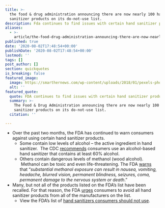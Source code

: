```yaml
---
title: >-
  the food & drug administration announcing there are now nearly 100 hand
  sanitizer products on its do-not-use list.
description: Fda continues to find issues with certain hand sanitizer products.
aliases:
  - >-
    article/the-food-drug-administration-announcing-there-are-now-nearly-100-hand-sanitizer-products-on-its-do-not-use-list/
published: true
date: '2020-08-02T17:48:54+00:00'
publishDate: '2020-08-02T17:48:54+00:00'
lastmod: ''
tags: []
post_author: []
section: quickquotes
is_breaking: false
featured_image:
  image: https://smarthernews.com/wp-content/uploads/2018/01/pexels-photo-286951.jpg
  alt: ''
featured_quote:
  quote: FDA continues to find issues with certain hand sanitizer products.
  summary: >-
    The Food & Drug Administration announcing there are now nearly 100 hand
    sanitizer products on its do-not-use list.
  citation: ''

---
```

*   Over the past two months, the FDA has continued to warn consumers against using certain hand sanitizer products.
    *   Some contain low levels of alcohol – the active ingredient in hand sanitizer.  The CDC [recommends](\"https://www.cdc.gov/handwashing/show-me-the-science-hand-sanitizer.html\") consumers use an alcohol-based hand sanitizer that contains at least 60% alcohol.
    *   Others contain dangerous levels of methanol (wood alcohol).  Methanol can be toxic and even life-threatening. The FDA [warns](\"https://www.fda.gov/drugs/drug-safety-and-availability/fda-updates-hand-sanitizers-consumers-should-not-use\") that “_substantial methanol exposure can result in nausea, vomiting, headache, blurred vision, permanent blindness, seizures, coma, permanent damage to the nervous system or death_.”
*   Many, but not all of the products listed on the FDA’s list have been recalled. For that reason, the FDA [urges](\"https://www.fda.gov/news-events/press-announcements/coronavirus-covid-19-update-fda-reiterates-warning-about-dangerous-alcohol-based-hand-sanitizers\") consumers to avoid all hand sanitizer products from all of the manufacturers on the list.
    *   View the FDA’s list of [hand sanitizers consumers should not use](\"https://www.fda.gov/drugs/drug-safety-and-availability/fda-updates-hand-sanitizers-consumers-should-not-use#products\").